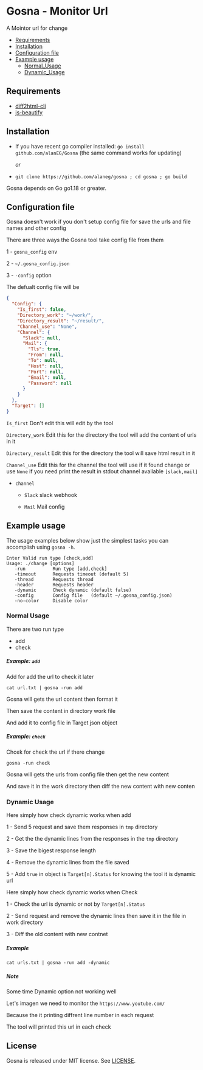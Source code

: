 # Gosna - Monitor Url

A Mointor url for change 

- [Requirements](https://github.com/alanEG/Gosna#Requirements)
- [Installation](https://github.com/alanEG/Gosna#installation)
- [Configuration file](https://github.com/alanEG/Gosna#configuration-file)
- [Example usage](https://github.com/alanEG/Gosna#example-usage)
    - [Normal_Usage](https://github.com/alanEG/Gosna#normal-Usage)
    - [Dynamic_Usage](https://github.com/alanEG/Gosna#dynamic-Usage)

## Requirements 
   
   - [diff2html-cli](https://github.com/rtfpessoa/diff2html-cli)
   - [js-beautify](https://www.npmjs.com/package/js-beautify)
    
## Installation

- If you have recent go compiler installed: `go install github.com/alanEG/Gosna` (the same command works for updating)
  
  _or_
- `git clone https://github.com/alaneg/gosna ; cd gosna ; go build`

Gosna depends on Go go1.18 or greater.


## Configuration file

Gosna doesn't work if you don't setup config file for save the urls and file names and other config   

There are three ways the Gosna tool take config file from them 

1 - `gosna_config` env

2 - `~/.gosna_config.json`

3 - `-config` option

The defualt config file will be 

```json
{
  "Config": {
    "Is_first": false,
    "Directory_work": "~/work/",
    "Directory_result": "~/result/",
    "Channel_use": "None",
    "Channel": {
      "Slack": null,
      "Mail": {
        "Tls": true,
        "From": null,
        "To": null,
        "Host": null,
        "Port": null,
        "Email": null,
        "Password": null
      }
    }
  },
  "Target": []
}
```

`Is_first` Don't edit this will edit by the tool 

`Directory_work` Edit this for the directory the tool will add the content of urls in it 

`Directory_result` Edit this for the directory the tool will save html result in it 

`Channel_use` Edit this for the channel the tool will use if it found change or use `None` if you need print the result in stdout channel available `[slack,mail]`

- `channel`

  - `Slack` slack webhook
  
  - `Mail` Mail config

## Example usage

The usage examples below show just the simplest tasks you can accomplish using `gosna -h`. 

```
Enter Valid run type [check,add]
Usage: ./change [options]
   -run          Run type [add,check]
   -timeout      Requests timeout (default 5)
   -thread       Requests thread
   -header       Requests header
   -dynamic      Check dynamic (default false)
   -config       Config file   (default ~/.gosna_config.json)
   -no-color     Disable color
```

### Normal Usage

There are two run type 
- add
- check 

##### Example: `add` 
Add for add the url to check it later 

`cat url.txt | gosna -run add`

Gosna will gets the url content then format it 

Then save the content in directory work file 

And add it to config file in Target json object  


##### Example: `check`
Chcek for check the url if there change 

`gosna -run check`

Gosna will gets the urls from config file then get the new content 

And save it in the work directory then diff the new content with new conten

### Dynamic Usage

Here simply how check dynamic works when add

1 - Send 5 request and save them responses in `tmp` directory

2 - Get the the dynamic lines from the responses in the `tmp` directory   

3 - Save the bigest response length 

4 - Remove the dynamic lines from the file saved 

5 - Add `true` in object is `Target[n].Status` for knowing the tool it is dynamic url 

Here simply how check dynamic works when Check

1 - Check the url is dynamic or not by `Target[n].Status`

2 - Send request and remove the dynamic lines then save it in the file in work directory 

3 - Diff the old content with new contnet 


##### Example
`cat urls.txt | gosna -run add -dynamic`

##### Note
Some time Dynamic option not working well 

Let's imagen we need to monitor the `https://www.youtube.com/`

Because the it printing diffrent line number in each request 

The tool will printed this url in each check  

## License

Gosna is released under MIT license. See [LICENSE](https://github.com/alanEG/Gosna/blob/main/LICENSE).
